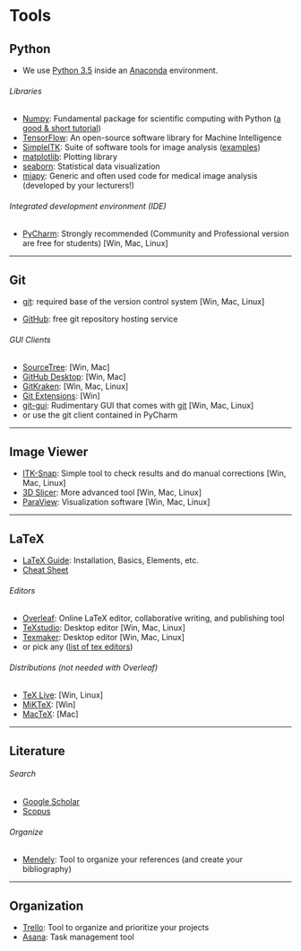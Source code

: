 # Tools

## Python

- We use [Python 3.5](https://docs.python.org/3.6/) inside an [Anaconda](https://www.continuum.io/downloads) environment.

###### Libraries

- [Numpy](http://www.numpy.org/): Fundamental package for scientific computing with Python ([a good & short tutorial](http://cs231n.github.io/python-numpy-tutorial/))
- [TensorFlow](https://www.tensorflow.org/): An open-source software library for Machine Intelligence 
- [SimpleITK](www.simpleitk.org/): Suite of software tools for image analysis ([examples](http://insightsoftwareconsortium.github.io/SimpleITK-Notebooks/))
- [matplotlib](https://matplotlib.org/): Plotting library
- [seaborn](https://seaborn.pydata.org/): Statistical data visualization
- [miapy](https://github.com/istb-mia/miapy): Generic and often used code for medical image analysis (developed by your lecturers!)

###### Integrated development environment (IDE)

- [PyCharm](https://www.jetbrains.com/pycharm/): Strongly recommended (Community and Professional version are free for students) [Win, Mac, Linux]

------

## Git

- [git](https://git-scm.com/): required base of the version control system [Win, Mac, Linux]


- [GitHub](https://github.com/): free git repository hosting service

###### GUI Clients

- [SourceTree](https://www.sourcetreeapp.com/):  [Win, Mac]
- [GitHub Desktop](https://desktop.github.com/): [Win, Mac]
- [GitKraken](https://www.gitkraken.com/): [Win, Mac, Linux]
- [Git Extensions](https://gitextensions.github.io/): [Win]
- [git-gui](https://git-scm.com/docs/git-gui): Rudimentary GUI that comes with [git](https://git-scm.com/) [Win, Mac, Linux]
- or use the git client contained in PyCharm

------

## Image Viewer

- [ITK-Snap](http://www.itksnap.org/pmwiki/pmwiki.php): Simple tool to check results and do manual corrections [Win, Mac, Linux]
- [3D Slicer](https://www.slicer.org/): More advanced tool [Win, Mac, Linux]
- [ParaView](https://www.paraview.org/): Visualization software  [Win, Mac, Linux]

------

## LaTeX

- [LaTeX Guide](https://en.wikibooks.org/wiki/LaTeX): Installation, Basics, Elements, etc.
- [Cheat Sheet](https://wch.github.io/latexsheet/latexsheet.pdf)

###### Editors

- [Overleaf](): Online LaTeX editor, collaborative writing, and publishing tool
- [TeXstudio](http://www.texstudio.org/): Desktop editor [Win, Mac, Linux]
- [Texmaker](http://www.xm1math.net/texmaker/): Desktop editor [Win, Mac, Linux]
- or pick any ([list of tex editors](https://en.wikipedia.org/wiki/Comparison_of_TeX_editors))

###### Distributions (not needed with Overleaf)

- [TeX Live](https://www.tug.org/texlive/): [Win, Linux]
- [MiKTeX](https://miktex.org/): [Win]
- [MacTeX](http://www.tug.org/mactex/): [Mac]

------

## Literature

###### Search

- [Google Scholar](https://scholar.google.ch/)
- [Scopus](https://www.scopus.com/)

###### Organize

- [Mendely](https://www.mendeley.com/): Tool to organize your references (and create your bibliography)

------

## Organization

- [Trello](https://trello.com/): Tool to organize and prioritize your projects
- [Asana](https://asana.com/): Task management tool